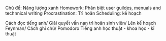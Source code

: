 Chủ đề: Năng lượng xanh
Homework: Phân biệt user guildes, menuals and technnical writing
Procrastination: Trì hoãn
Scheduling: kế hoạch

Cách đọc tiếng anh/ Giải quyết vấn nạn trì hoãn sinh viên/ Lên kế hoạch
Feynman/ Cách ghi chú/ Pomodoro
Tiếng anh học thuật - khoa học - kĩ thuật
